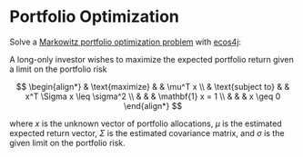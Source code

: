 # Portfolio Optimization

Solve a [Markowitz portfolio optimization problem](https://en.wikipedia.org/wiki/Modern_portfolio_theory)
with [ecos4j](https://github.com/atraplet/ecos4j):

A long-only investor wishes to maximize the expected portfolio return given a limit on the portfolio risk

$$
\begin{align*}
& \text{maximize} & & \mu^T x \\
& \text{subject to} & & x^T \Sigma x \leq \sigma^2 \\
& & & \mathbf{1} x = 1 \\
& & & x \geq 0
\end{align*}
$$

where $x$ is the unknown vector of portfolio allocations, $\mu$ is the estimated expected return vector, $\Sigma$ is the
estimated covariance matrix, and $\sigma$ is the given limit on the portfolio risk.
